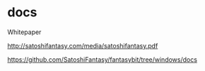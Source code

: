 # docs

Whitepaper

http://satoshifantasy.com/media/satoshifantasy.pdf

https://github.com/SatoshiFantasy/fantasybit/tree/windows/docs
